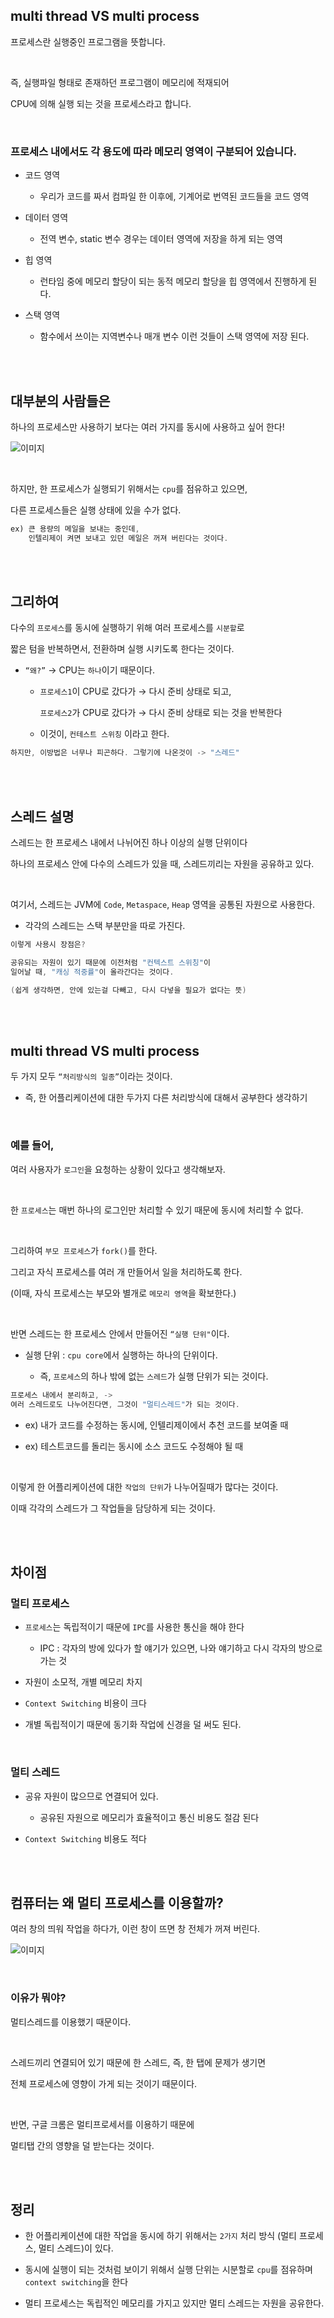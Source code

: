 ## multi thread VS multi process



프로세스란 실행중인 프로그램을 뜻합니다.

<br/>

즉, 실행파일 형태로 존재하던 프로그램이 메모리에 적재되어 

CPU에 의해 실행 되는 것을 프로세스라고 합니다.

<br/>

### 프로세스 내에서도 각 용도에 따라 메모리 영역이 구분되어 있습니다.

- 코드 영역

    - 우리가 코드를 짜서 컴파일 한 이후에, 기계어로 번역된 코드들을 코드 영역

- 데이터 영역

    - 전역 변수, static 변수 경우는 데이터 영역에 저장을 하게  되는 영역

- 힙 영역

    - 런타임 중에 메모리 할당이 되는 동적 메모리 할당을 힙 영역에서 진행하게 된다.

- 스택 영역

    - 함수에서 쓰이는 지역변수나 매개 변수 이런 것들이 스택 영역에 저장 된다.

<br/><br/>

## 대부분의 사람들은

하나의 프로세스만 사용하기 보다는 여러 가지를 동시에 사용하고 싶어 한다!

![이미지](/programming/img/입문429.PNG)

<br/>

하지만, 한 프로세스가 실행되기 위해서는 `cpu`를 점유하고 있으면,

다른 프로세스들은 실행 상태에 있을 수가 없다.

```java
ex) 큰 용량의 메일을 보내는 중인데, 
    인텔리제이 켜면 보내고 있던 메일은 꺼져 버린다는 것이다.
```

<br/><br/>

## 그리하여

다수의 `프로세스`를 동시에 실행하기 위해 여러 프로세스를 `시분할`로 

짧은 텀을 반복하면서, 전환하며 실행 시키도록 한다는 것이다.

- `“왜?”` → CPU는 `하나`이기 때문이다.
    - `프로세스1`이 CPU로 갔다가 → 다시 준비 상태로 되고,
        
        `프로세스2`가 CPU로 갔다가 → 다시 준비 상태로 되는 것을 반복한다
        
    - 이것이, `컨테스트 스위칭` 이라고 한다.

```java
하지만, 이방법은 너무나 피곤하다. 그렇기에 나온것이 -> "스레드"
```

<br/><br/>

## 스레드 설명

스레드는 한 프로세스 내에서 나뉘어진 하나 이상의 실행 단위이다

하나의 프로세스 안에 다수의 스레드가 있을 때, 스레드끼리는 자원을 공유하고 있다.

<br/>

여기서, 스레드는 JVM에 `Code`, `Metaspace`, `Heap` 영역을 공통된 자원으로 사용한다.

- 각각의 스레드는 스택 부분만을 따로 가진다.

```java
이렇게 사용시 장점은?

공유되는 자원이 있기 때문에 이전처럼 "컨텍스트 스위칭"이 
일어날 때, "캐싱 적중률"이 올라간다는 것이다.

(쉽게 생각하면, 안에 있는걸 다빼고, 다시 다넣을 필요가 없다는 뜻)
```

<br/><br/>

## multi thread VS multi process

두 가지 모두 `“처리방식의 일종”`이라는 것이다.

- 즉, 한 어플리케이션에 대한 두가지 다른 처리방식에 대해서 공부한다 생각하기

<br/>

### 예를 들어,

여러 사용자가 `로그인`을 요청하는 상황이 있다고 생각해보자.

<br/>

한 `프로세스`는 매번 하나의 로그인만 
처리할 수 있기 때문에 동시에 처리할 수 없다.

<br/>

그리하여 `부모 프로세스`가 `fork()`를 한다. 

그리고 자식 프로세스를 여러 개 만들어서 일을 처리하도록 한다. 

(이때, 자식 프로세스는 부모와 별개로 `메모리 영역`을 확보한다.)

<br/>

반면 스레드는 한 프로세스 안에서 만들어진 `“실행 단위"`이다.

- 실행 단위 : `cpu core`에서 실행하는 하나의 단위이다.

    - 즉, `프로세스`의 하나 밖에 없는 `스레드`가 실행 단위가 되는 것이다.

```java
프로세스 내에서 분리하고, ->
여러 스레드로도 나누어진다면, 그것이 "멀티스레드"가 되는 것이다.
```

- ex) 내가 코드를 수정하는 동시에, 인텔리제이에서 추천 코드를 보여줄 때

- ex) 테스트코드를 돌리는 동시에 소스 코드도 수정해야 될 때

<br/>

이렇게 한 어플리케이션에 대한 `작업의 단위`가 나누어질때가 많다는 것이다.

이때 각각의 스레드가 그 작업들을 담당하게 되는 것이다.

<br/><br/>

## 차이점

### 멀티 프로세스

- `프로세스`는 독립적이기 때문에 `IPC`를 사용한 통신을 해야 한다

    - IPC : 각자의 방에 있다가 할 얘기가 있으면, 나와 얘기하고 다시 각자의 방으로 가는 것

- 자원이 소모적, 개별 메모리 차지
- `Context Switching` 비용이 크다

- 개별 독립적이기 때문에 동기화 작업에 신경을 덜 써도 된다.

<br/>

### 멀티 스레드

- 공유 자원이 많으므로 연결되어 있다.

    - 공유된 자원으로 메모리가 효율적이고 통신 비용도 절감 된다

- `Context Switching` 비용도 적다

<br/><br/>

## 컴퓨터는 왜 멀티 프로세스를 이용할까?

여러 창의 띄워 작업을 하다가, 이런 창이 뜨면 창 전체가 꺼져 버린다.

![이미지](/programming/img/입문430.PNG)

<br/>

### 이유가 뭐야?

멀티스레드를 이용했기 때문이다.

<br/>

스레드끼리 연결되어 있기 때문에 한 스레드, 즉, 한 탭에 문제가 생기면 

전체 프로세스에 영향이 가게 되는 것이기 때문이다.

<br/>

반면, 구글 크롬은 멀티프로세서를 이용하기 때문에 

멀티탭 간의 영향을 덜 받는다는 것이다.

<br/><br/>

## 정리

- 한 어플리케이션에 대한 작업을 동시에 하기 위해서는 `2가지` 처리 방식
     (멀티 프로세스, 멀티 스레드)이 있다.
    
- 동시에 실행이 되는 것처럼 보이기 위해서 실행 단위는 시분할로
     `cpu`를 점유하며 `context switching`을 한다
    
- 멀티 프로세스는 독립적인 메모리를 가지고 있지만 멀티 스레드는 자원을 공유한다.
